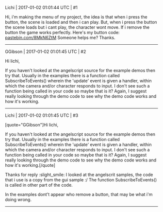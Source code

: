 Lichi | 2017-01-02 01:01:44 UTC | #1

Hi, i'm making the menu of my project, the idea is that when i press the button, the scene is loaded and then i can play. But, when i press the button the scene loads but i cant play, the character wont move.
If i remove the button the game works perfectly.
Here's my button code:
[pastebin.com/8MkN6ZtM](http://pastebin.com/8MkN6ZtM)
Someone helps me?
Thanks.

-------------------------

GGibson | 2017-01-02 01:01:45 UTC | #2

Hi lichi,

If you haven't looked at the angelscript source for the example demos then try that. Usually in the examples there is a function called SubscribeToEvents() wherein the 'update' event is given a handler, within which the camera and/or character responds to input. I don't see such a function being called in your code so maybe that is it? Again, I suggest really looking through the demo code to see why the demo code works and how it's working.

-------------------------

Lichi | 2017-01-02 01:01:45 UTC | #3

[quote="GGibson"]Hi lichi,

If you haven't looked at the angelscript source for the example demos then try that. Usually in the examples there is a function called SubscribeToEvents() wherein the 'update' event is given a handler, within which the camera and/or character responds to input. I don't see such a function being called in your code so maybe that is it? Again, I suggest really looking through the demo code to see why the demo code works and how it's working.[/quote]

Thanks for reply :slight_smile:
I looked at the angelscrit samples, the code that i use is a copy from the gui sample :/
The function SubscribeToEvents() is called in other part of the code.

In the examples dont't appear who remove a button, that may be what i'm doing wrong.

-------------------------


